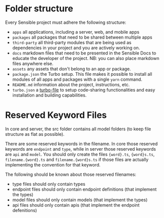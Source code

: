 # Folder structure

Every Sensible project must adhere the following structure:

- `apps` all applications, including a server, web, and mobile apps
- `packages` all packages that need to be shared between multiple apps
- `third-party` all third-party modules that are being used as dependencies in your project and you are actively working on.
- `docs` markdown files that need to be presented in the Sensible Docs to educate the developer of the project. NB: you can also place markdown files anywhere else.
- `assets` any assets that don't belong to an app or package.
- `package.json` the Turbo setup. This file makes it possible to install all modules of all apps and packages with a single `yarn` command.
- `README.md` information about the project, instructions, etc.
- `turbo.json` a [turbo-file](https://turborepo.org) to setup code-sharing functionalities and easy installation and building capabilities.

# Reserved Keyword Files

In core and server, the src folder contains all model folders (to keep file structure as flat as possible).

There are some reserved keywords in the filename. In core those reserved keywords are `endpoint` and `type`, while in server those reserved keywords are `api` and `model`. You should only create the files `{word}.ts`, `{word}s.ts`, `filename.{word}.ts` and `filename.{word}s.ts` if those files are actually implementing the convention for that keyword.

The following should be known about those reserved filenames:

* type files should only contain types
* endpoint files should only contain endpoint definitions (that implement the types)
* model files should only contain models (that implement the types)
* api files should only contain apis (that implement the endpoint defenitions)
